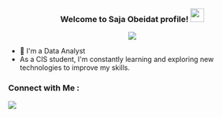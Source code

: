 


<h3 align="center">
  Welcome to Saja Obeidat profile!
  <img src="https://media.giphy.com/media/hvRJCLFzcasrR4ia7z/giphy.gif" width="28">
</h3>
<!-- Typing SVG by DenverCoder1 - https://github.com/DenverCoder1/readme-typing-svg -->
<p align="center">
  <a href="https://github.com/DenverCoder1/readme-typing-svg"><img src="https://readme-typing-svg.herokuapp.com/?lines=Always%20learning%20new%20things&font=Fira%20Code&center=true&width=440&height=45&color=f75c7e&vCenter=true&size=22"></a>
</p>

- 🏢 I'm a Data Analyst
-  As a CIS student, I'm constantly learning and exploring new technologies to improve my skills.



 ### Connect with Me :

<a href="https://linkedin.com/in/saja-obeidat-4484a0278" target="_blank"><img src="https://img.shields.io/badge/-Saja%20Obeidat-0077B5?style=for-the-badge&logo=Linkedin&logoColor=white"/></a>
